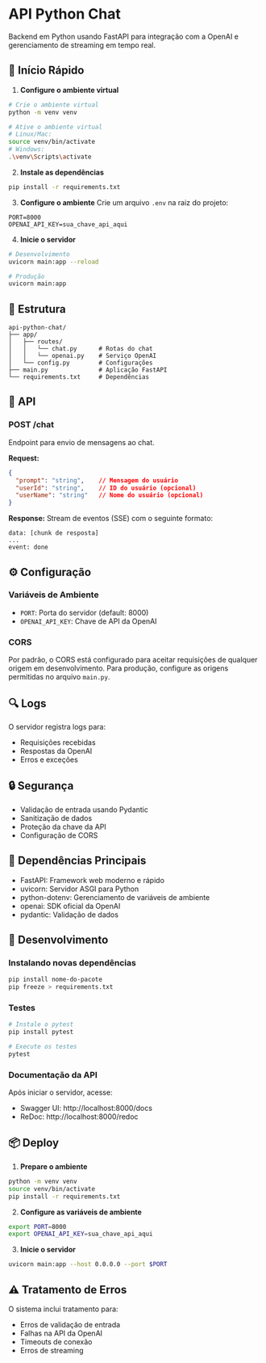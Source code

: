 # API Python Chat

Backend em Python usando FastAPI para integração com a OpenAI e gerenciamento de streaming em tempo real.

## 🚀 Início Rápido

1. **Configure o ambiente virtual**
```bash
# Crie o ambiente virtual
python -m venv venv

# Ative o ambiente virtual
# Linux/Mac:
source venv/bin/activate
# Windows:
.\venv\Scripts\activate
```

2. **Instale as dependências**
```bash
pip install -r requirements.txt
```

3. **Configure o ambiente**
Crie um arquivo `.env` na raiz do projeto:
```env
PORT=8000
OPENAI_API_KEY=sua_chave_api_aqui
```

4. **Inicie o servidor**
```bash
# Desenvolvimento
uvicorn main:app --reload

# Produção
uvicorn main:app
```

## 📁 Estrutura

```
api-python-chat/
├── app/
│   ├── routes/
│   │   └── chat.py      # Rotas do chat
│   │   └── openai.py    # Serviço OpenAI
│   └── config.py        # Configurações
├── main.py              # Aplicação FastAPI
└── requirements.txt     # Dependências
```

## 🔌 API

### POST /chat
Endpoint para envio de mensagens ao chat.

**Request:**
```json
{
  "prompt": "string",    // Mensagem do usuário
  "userId": "string",    // ID do usuário (opcional)
  "userName": "string"   // Nome do usuário (opcional)
}
```

**Response:**
Stream de eventos (SSE) com o seguinte formato:
```
data: [chunk de resposta]
...
event: done
```

## ⚙️ Configuração

### Variáveis de Ambiente
- `PORT`: Porta do servidor (default: 8000)
- `OPENAI_API_KEY`: Chave de API da OpenAI

### CORS
Por padrão, o CORS está configurado para aceitar requisições de qualquer origem em desenvolvimento.
Para produção, configure as origens permitidas no arquivo `main.py`.

## 🔍 Logs
O servidor registra logs para:
- Requisições recebidas
- Respostas da OpenAI
- Erros e exceções

## 🔒 Segurança
- Validação de entrada usando Pydantic
- Sanitização de dados
- Proteção da chave da API
- Configuração de CORS

## 📝 Dependências Principais

- FastAPI: Framework web moderno e rápido
- uvicorn: Servidor ASGI para Python
- python-dotenv: Gerenciamento de variáveis de ambiente
- openai: SDK oficial da OpenAI
- pydantic: Validação de dados

## 🔧 Desenvolvimento

### Instalando novas dependências
```bash
pip install nome-do-pacote
pip freeze > requirements.txt
```

### Testes
```bash
# Instale o pytest
pip install pytest

# Execute os testes
pytest
```

### Documentação da API
Após iniciar o servidor, acesse:
- Swagger UI: http://localhost:8000/docs
- ReDoc: http://localhost:8000/redoc

## 📦 Deploy

1. **Prepare o ambiente**
```bash
python -m venv venv
source venv/bin/activate
pip install -r requirements.txt
```

2. **Configure as variáveis de ambiente**
```bash
export PORT=8000
export OPENAI_API_KEY=sua_chave_api_aqui
```

3. **Inicie o servidor**
```bash
uvicorn main:app --host 0.0.0.0 --port $PORT
```

## ⚠️ Tratamento de Erros

O sistema inclui tratamento para:
- Erros de validação de entrada
- Falhas na API da OpenAI
- Timeouts de conexão
- Erros de streaming 